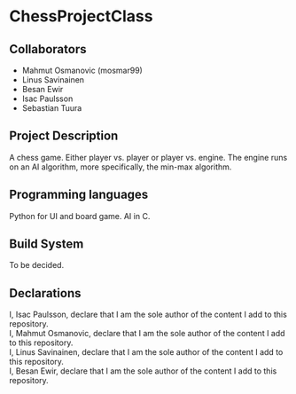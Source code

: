 # ChessProjectClass

## Collaborators
* Mahmut Osmanovic (mosmar99)
* Linus Savinainen 
* Besan Ewir
* Isac Paulsson
* Sebastian Tuura

## Project Description
A chess game. Either player vs. player or player vs. engine. The engine runs on an AI algorithm, more specifically, the min-max algorithm.

## Programming languages
Python for UI and board game. 
AI in C.

## Build System
To be decided.

## Declarations
I, Isac Paulsson, declare that I am the sole author of the content I add to this repository. <br />
I, Mahmut Osmanovic, declare that I am the sole author of the content I add to this repository. <br />
I, Linus Savinainen, declare that I am the sole author of the content I add to this repository. <br />
I, Besan Ewir, declare that I am the sole author of the content I add to this repository. <br />
